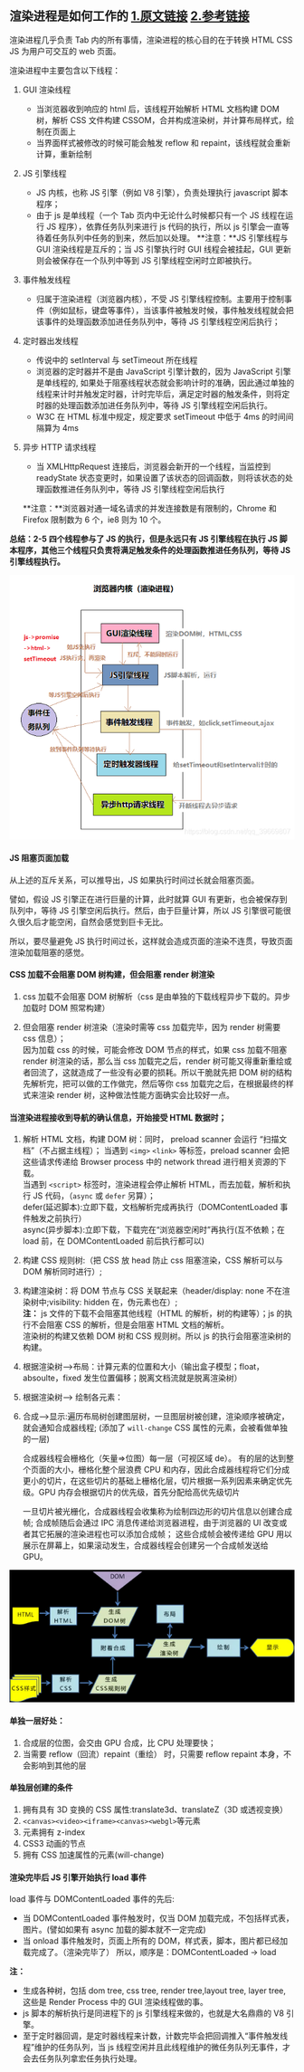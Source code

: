 ## 渲染进程是如何工作的 [1.原文链接](https://zhuanlan.zhihu.com/p/47407398) [2.参考链接](https://www.cnblogs.com/fogwind/p/6160456.html)

渲染进程几乎负责 Tab 内的所有事情，渲染进程的核心目的在于转换 HTML CSS JS 为用户可交互的 web 页面。

渲染进程中主要包含以下线程：

1.  GUI 渲染线程

    - 当浏览器收到响应的 html 后，该线程开始解析 HTML 文档构建 DOM 树，解析 CSS 文件构建 CSSOM，合并构成渲染树，并计算布局样式，绘制在页面上
    - 当界面样式被修改的时候可能会触发 reflow 和 repaint，该线程就会重新计算，重新绘制

2.  JS 引擎线程

    - JS 内核，也称 JS 引擎（例如 V8 引擎），负责处理执行 javascript 脚本程序；
    - 由于 js 是单线程（一个 Tab 页内中无论什么时候都只有一个 JS 线程在运行 JS 程序），依靠任务队列来进行 js 代码的执行，所以 js 引擎会一直等待着任务队列中任务的到来，然后加以处理。
      **注意：**JS 引擎线程与 GUI 渲染线程是互斥的；当 JS 引擎执行时 GUI 线程会被挂起，GUI 更新则会被保存在一个队列中等到 JS 引擎线程空闲时立即被执行。

3.  事件触发线程

    - 归属于渲染进程（浏览器内核），不受 JS 引擎线程控制。主要用于控制事件（例如鼠标，键盘等事件），当该事件被触发时候，事件触发线程就会把该事件的处理函数添加进任务队列中，等待 JS 引擎线程空闲后执行；

4.  定时器出发线程

    - 传说中的 setInterval 与 setTimeout 所在线程
    - 浏览器的定时器并不是由 JavaScript 引擎计数的，因为 JavaScript 引擎是单线程的, 如果处于阻塞线程状态就会影响计时的准确，因此通过单独的线程来计时并触发定时器，计时完毕后，满足定时器的触发条件，则将定时器的处理函数添加进任务队列中，等待 JS 引擎线程空闲后执行。
    - W3C 在 HTML 标准中规定，规定要求 setTimeout 中低于 4ms 的时间间隔算为 4ms

5.  异步 HTTP 请求线程

    - 当 XMLHttpRequest 连接后，浏览器会新开的一个线程，当监控到 readyState 状态变更时，如果设置了该状态的回调函数，则将该状态的处理函数推进任务队列中，等待 JS 引擎线程空闲后执行

    **注意：**浏览器对通一域名请求的并发连接数是有限制的，Chrome 和 Firefox 限制数为 6 个，ie8 则为 10 个。

**总结：2-5 四个线程参与了 JS 的执行，但是永远只有 JS 引擎线程在执行 JS 脚本程序，其他三个线程只负责将满足触发条件的处理函数推进任务队列，等待 JS 引擎线程执行。**

![渲染进程](./img/rendererProcess.png)

#### JS 阻塞页面加载

从上述的互斥关系，可以推导出，JS 如果执行时间过长就会阻塞页面。

譬如，假设 JS 引擎正在进行巨量的计算，此时就算 GUI 有更新，也会被保存到队列中，等待 JS 引擎空闲后执行。然后，由于巨量计算，所以 JS 引擎很可能很久很久后才能空闲，自然会感觉到巨卡无比。

所以，要尽量避免 JS 执行时间过长，这样就会造成页面的渲染不连贯，导致页面渲染加载阻塞的感觉。

#### CSS 加载不会阻塞 DOM 树构建，但会阻塞 render 树渲染

1. css 加载不会阻塞 DOM 树解析（css 是由单独的下载线程异步下载的。异步加载时 DOM 照常构建）

2. 但会阻塞 render 树渲染（渲染时需等 css 加载完毕，因为 render 树需要 css 信息）；  
   因为加载 css 的时候，可能会修改 DOM 节点的样式，如果 css 加载不阻塞 render 树渲染的话，那么当 css 加载完之后，render 树可能又得重新重绘或者回流了，这就造成了一些没有必要的损耗。所以干脆就先把 DOM 树的结构先解析完，把可以做的工作做完，然后等你 css 加载完之后，在根据最终的样式来渲染 render 树，这种做法性能方面确实会比较好一点。

#### 当渲染进程接收到导航的确认信息，开始接受 HTML 数据时；

1. 解析 HTML 文档，构建 DOM 树：同时， preload scanner 会运行 “扫描文档”（不占据主线程）；
   当遇到 `<img>` `<link>` 等标签，preload scanner 会把这些请求传递给 Browser process 中的 network thread 进行相关资源的下载。  
   当遇到 `<script>` 标签时，渲染进程会停止解析 HTML，而去加载，解析和执行 JS 代码，（`async` 或 `defer` 另算）；  
    defer(延迟脚本):立即下载，文档解析完成再执行（DOMContentLoaded 事件触发之前执行）  
    async(异步脚本):立即下载，下载完在“浏览器空闲时”再执行(互不依赖；在 load 前，在 DOMContentLoaded 前后执行都可以)

2. 构建 CSS 规则树:（把 CSS 放 head 防止 css 阻塞渲染，CSS 解析可以与 DOM 解析同时进行）;

3. 构建渲染树：将 DOM 节点与 CSS 关联起来（header/display: none 不在渲染树中;visibility: hidden 在，伪元素也在）;  
   **注：** js 文件的下载不会阻塞其他线程（HTML 的解析，树的构建等）；js 的执行不会阻塞 CSS 的解析，但是会阻塞 HTML 文档的解析。  
    渲染树的构建又依赖 DOM 树和 CSS 规则树。所以 js 的执行会阻塞渲染树的构建。

4. 根据渲染树-->布局：计算元素的位置和大小（输出盒子模型；float，absoulte，fixed 发生位置偏移；脱离文档流就是脱离渲染树）

5. 根据渲染树--> 绘制各元素：

6. 合成-->显示:遍历布局树创建图层树，一旦图层树被创建，渲染顺序被确定，就会通知合成器线程;
   (添加了 `will-change` CSS 属性的元素，会被看做单独的一层)

   合成器线程会栅格化（矢量=>位图）每一层（可视区域 de）。
   有的层的达到整个页面的大小，栅格化整个层浪费 CPU 和内存，因此合成器线程将它们分成更小的切片，在这些切片的基础上栅格化层，切片根据一系列因素来确定优先级。GPU 内存会根据切片的优先级，首先分配给高优先级切片

   一旦切片被光栅化，合成器线程会收集称为绘制四边形的切片信息以创建合成帧;
   合成帧随后会通过 IPC 消息传递给浏览器进程，由于浏览器的 UI 改变或者其它拓展的渲染进程也可以添加合成帧；
   这些合成帧会被传递给 GPU 用以展示在屏幕上，如果滚动发生，合成器线程会创建另一个合成帧发送给 GPU。

![绘制流程](./img/painting.png)

#### 单独一层好处：

1. 合成层的位图，会交由 GPU 合成，比 CPU 处理要快；
2. 当需要 reflow（回流）repaint（重绘） 时，只需要 reflow repaint 本身，不会影响到其他的层

#### 单独层创建的条件

1. 拥有具有 3D 变换的 CSS 属性:translate3d、translateZ（3D 或透视变换）
2. `<canvas><video><iframe><canvas><webgl>`等元素
3. 元素拥有 z-index
4. CSS3 动画的节点
5. 拥有 CSS 加速属性的元素(will-change)

#### 渲染完毕后 JS 引擎开始执行 load 事件

load 事件与 DOMContentLoaded 事件的先后:

- 当 DOMContentLoaded 事件触发时，仅当 DOM 加载完成，不包括样式表，图片。(譬如如果有 async 加载的脚本就不一定完成)
- 当 onload 事件触发时，页面上所有的 DOM，样式表，脚本，图片都已经加载完成了。（渲染完毕了）
  所以，顺序是：DOMContentLoaded -> load

**注：**

- 生成各种树，包括 dom tree, css tree, render tree,layout tree, layer tree, 这些是 Render Process 中的 GUI 渲染线程做的事。
- js 脚本的解析执行是同进程下的 js 引擎线程来做的，也就是大名鼎鼎的 V8 引擎。
- 至于定时器回调，是定时器线程来计数，计数完毕会把回调推入“事件触发线程”维护的任务队列，当 js 线程空闲并且此线程维护的微任务队列无事件，才会去任务队列拿宏任务执行处理。
